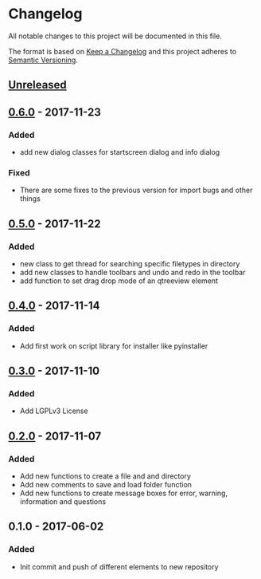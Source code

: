 # Changelog
All notable changes to this project will be documented in this file.

The format is based on [Keep a Changelog](http://keepachangelog.com/en/1.0.0/)
and this project adheres to [Semantic Versioning](http://semver.org/spec/v2.0.0.html).


## [Unreleased]
## [0.6.0] - 2017-11-23
### Added
- add new dialog classes for startscreen dialog and info dialog

### Fixed
- There are some fixes to the previous version for import bugs and other things

## [0.5.0] - 2017-11-22
### Added
- new class to get thread for searching specific filetypes in directory
- add new classes to handle toolbars and undo and redo in the toolbar 
- add function to set drag drop mode of an qtreeview element

## [0.4.0] - 2017-11-14
### Added
- Add first work on script library for installer like pyinstaller

## [0.3.0] - 2017-11-10
### Added
- Add LGPLv3 License 

## [0.2.0] - 2017-11-07
### Added
- Add new functions to create a file and and directory
- Add new comments to save and load folder function
- Add new functions to create message boxes for error, warning, information and questions

## 0.1.0 - 2017-06-02
### Added
- Init commit and push of different elements to new repository

[Unreleased]: https://gitlab.ecklebe.de/open-source/pylibcklb/compare/v0.6.0...master
[0.6.0]: https://gitlab.ecklebe.de/open-source/pylibcklb/compare/v0.5.0...v0.6.0
[0.5.0]: https://gitlab.ecklebe.de/open-source/pylibcklb/compare/v0.4.0...v0.5.0
[0.4.0]: https://gitlab.ecklebe.de/open-source/pylibcklb/compare/v0.3.0...v0.4.0
[0.3.0]: https://gitlab.ecklebe.de/open-source/pylibcklb/compare/v0.2.0...v0.3.0
[0.2.0]: https://gitlab.ecklebe.de/open-source/pylibcklb/compare/v0.1.0...v0.2.0
